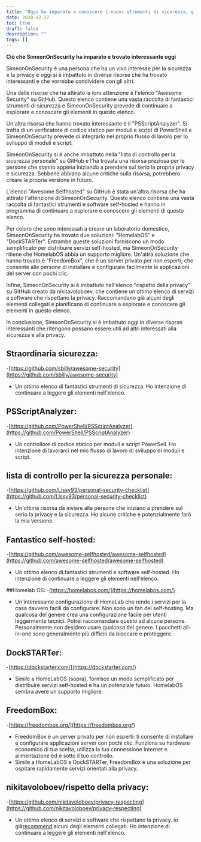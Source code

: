```yaml
---
title: "Oggi ho imparato a conoscere i nuovi strumenti di sicurezza, gli analizzatori di codice statico e le opzioni di servizio self-hosted"
date: 2020-12-27
toc: true
draft: false
description: ""
tags: []
---
```


**Ciò che SimeonOnSecurity ha imparato e trovato interessante oggi**

SimeonOnSecurity è una persona che ha un vivo interesse per la sicurezza e la privacy e oggi si è imbattuto in diverse risorse che ha trovato interessanti e che vorrebbe condividere con gli altri.

Una delle risorse che ha attirato la loro attenzione è l'elenco "Awesome Security" su GitHub. Questo elenco contiene una vasta raccolta di fantastici strumenti di sicurezza e SimeonOnSecurity prevede di continuare a esplorare e conoscere gli elementi in questo elenco.

Un'altra risorsa che hanno trovato interessante è il "PSScriptAnalyzer". Si tratta di un verificatore di codice statico per moduli e script di PowerShell e SimeonOnSecurity prevede di integrarlo nel proprio flusso di lavoro per lo sviluppo di moduli e script.

SimeonOnSecurity si è anche imbattuto nella "lista di controllo per la sicurezza personale" su GitHub e l'ha trovata una risorsa preziosa per le persone che stanno appena iniziando a prendere sul serio la propria privacy e sicurezza. Sebbene abbiano alcune critiche sulla risorsa, potrebbero creare la propria versione in futuro.

L'elenco "Awesome Selfhosted" su GitHub è stata un'altra risorsa che ha attirato l'attenzione di SimeonOnSecurity. Questo elenco contiene una vasta raccolta di fantastici strumenti e software self-hosted e hanno in programma di continuare a esplorare e conoscere gli elementi di questo elenco.

Per coloro che sono interessati a creare un laboratorio domestico, SimeonOnSecurity ha trovato due soluzioni: "HomelabOS" e "DockSTARTer". Entrambe queste soluzioni forniscono un modo semplificato per distribuire servizi self-hosted, ma SimeonOnSecurity ritiene che HomelabOS abbia un supporto migliore. Un'altra soluzione che hanno trovato è "FreedomBox", che è un server privato per non esperti, che consente alle persone di installare e configurare facilmente le applicazioni del server con pochi clic.

Infine, SimeonOnSecurity si è imbattuto nell'elenco "rispetto della privacy" su GitHub creato da nikitavoloboev, che contiene un ottimo elenco di servizi e software che rispettano la privacy. Raccomandano già alcuni degli elementi collegati e pianificano di continuare a esplorare e conoscere gli elementi in questo elenco.

In conclusione, SimeonOnSecurity si è imbattuto oggi in diverse risorse interessanti che ritengono possano essere utili ad altri interessati alla sicurezza e alla privacy.


## Straordinaria sicurezza:
-[https://github.com/sbilly/awesome-security](https://github.com/sbilly/awesome-security)
- Un ottimo elenco di fantastici strumenti di sicurezza. Ho intenzione di continuare a leggere gli elementi nell'elenco.

## PSScriptAnalyzer:
-[https://github.com/PowerShell/PSScriptAnalyzer](https://github.com/PowerShell/PSScriptAnalyzer)
- Un controllore di codice statico per moduli e script PowerSell. Ho intenzione di lavorarci nel mio flusso di lavoro di sviluppo di moduli e script.

## lista di controllo per la sicurezza personale:
-[https://github.com/Lissy93/personal-security-checklist](https://github.com/Lissy93/personal-security-checklist)
- Un'ottima risorsa da inviare alle persone che iniziano a prendere sul serio la privacy e la sicurezza. Ho alcune critiche e potenzialmente farò la mia versione.

## Fantastico self-hosted:
-[https://github.com/awesome-selfhosted/awesome-selfhosted](https://github.com/awesome-selfhosted/awesome-selfhosted)
- Un ottimo elenco di fantastici strumenti e software self-hosted. Ho intenzione di continuare a leggere gli elementi nell'elenco.

##Homelab OS:
-[https://homelabos.com/](https://homelabos.com/)
- Un'interessante configurazione di HomeLab che rende i servizi per la casa davvero facili da configurare. Non sono un fan del self-hosting. Ma qualcosa del genere crea una configurazione facile per utenti leggermente tecnici. Potrei raccomandare questo ad alcune persone. Personalmente non desidero usare qualcosa del genere. I pacchetti all-in-one sono generalmente più difficili da bloccare e proteggere.

## DockSTARTer:
-[https://dockstarter.com/](https://dockstarter.com/)
- Simile a HomeLabOS (sopra), fornisce un modo semplificato per distribuire servizi self-hosted e ha un potenziale futuro. HomelabOS sembra avere un supporto migliore.

## FreedomBox:
-[https://freedombox.org/](https://freedombox.org/)
- FreedomBox è un server privato per non esperti: ti consente di installare e configurare applicazioni server con pochi clic. Funziona su hardware economico di tua scelta, utilizza la tua connessione Internet e alimentazione ed è sotto il tuo controllo.
- Simile a HomeLabOS e DockSTARTer, FreedomBox è una soluzione per ospitare rapidamente servizi orientati alla privacy.

## nikitavoloboev/rispetto della privacy:
-[https://github.com/nikitavoloboev/privacy-respecting](https://github.com/nikitavoloboev/privacy-respecting)
- Un ottimo elenco di servizi e software che rispettano la privacy. io già[recommend](https://simeononsecurity.ch/recommendations) alcuni degli elementi collegati. Ho intenzione di continuare a leggere gli elementi nell'elenco.
